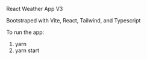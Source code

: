 React Weather App V3

Bootstraped with Vite, React, Tailwind, and Typescript

To run the app:

1.  yarn
2.  yarn start
